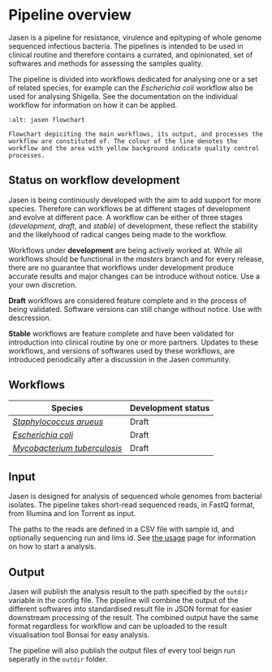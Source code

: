# Pipeline overview

Jasen is a pipeline for resistance, virulence and epityping of whole genome sequenced infectious bacteria. The pipelines is intended to be used in clinical routine and therefore contains a currated, and opinionated, set of softwares and methods for assessing the samples quality.

The pipeline is divided into workflows dedicated for analysing one or a set of related species, for example can the *Escherichia coli* workflow also be used for analysing Shigella. See the documentation on the individual workflow for information on how it can be applied.

```{figure} _static/flowchart.png
:alt: jasen flowchart

Flowchart depiciting the main workflows, its output, and processes the workflow are constituted of. The colour of the line denotes the workflow and the area with yellow background indicate quality control processes.
```

## Status on workflow development

Jasen is being continiously developed with the aim to add support for more species. Therefore can workflows be at different stages of development and evolve at different pace. A workflow can be either of three stages (*development*, *draft*, and *stable*) of development, these reflect the stability and the likelyhood of radical canges being made to the workflow.

Workflows under **development** are being actively worked at. While all workflows should be functional in the *masters* branch and for every release, there are no guarantee that workflows under development produce accurate results and major changes can be introduce without notice. Use a your own discretion.

**Draft** workflows are considered feature complete and in the process of being validated. Software versions can still change without notice. Use with descression.

**Stable** workflows are feature complete and have been validated for introduction into clinical routine by one or more partners. Updates to these workflows, and versions of softwares used by these workflows, are introduced periodically after a discussion in the Jasen community.

## Workflows

| Species                                                                   | Development status |
|---------------------------------------------------------------------------|--------------------|
| [*Staphylococcus arueus*](./workflows/staphylococcus_aureus.md)           | Draft              |
| [*Escherichia coli*](./workflows/escherichia_coli.md)                     | Draft              |
| [*Mycobacterium tuberculosis*](./workflows/mycobacterium_tuberculosis.md) | Draft              |

## Input

Jasen is designed for analysis of sequenced whole genomes from bacterial isolates. The pipeline takes short-read sequenced reads, in FastQ format, from Illumina and Ion Torrent as input.

The paths to the reads are defined in a CSV file with sample id, and optionally sequencing run and lims id. See [the usage](./useage.md) page for information on how to start a analysis.

## Output

Jasen will publish the analysis result to the path specified by the `outdir` variable in the config file. The pipeline will combine the output of the different softwares into standardised result file in JSON format for easier downstream processing of the result. The combined output have the same format regardless for workflow and can be uploaded to the result visualisation tool Bonsai for easy analysis. 

The pipeline will also publish the output files of every tool beign run seperatly in the `outdir` folder.